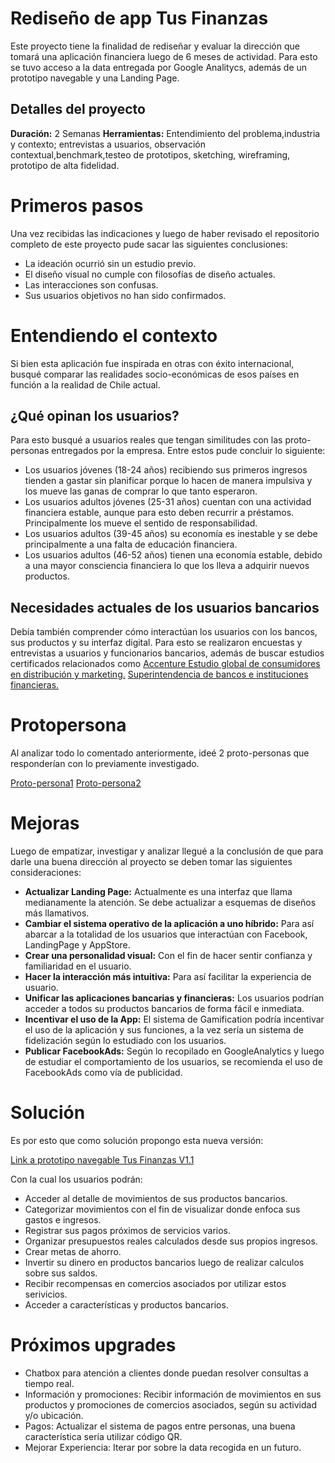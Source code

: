 # Rediseño de app Tus Finanzas

Este proyecto tiene la finalidad de rediseñar y evaluar la dirección  que tomará una  aplicación financiera luego de 6 meses de actividad.
Para esto se tuvo acceso a la data entregada por Google Analitycs, además de un prototipo navegable y una Landing Page.

## Detalles del proyecto

**Duración:** 			2 Semanas
**Herramientas:**	Entendimiento del problema,industria y contexto; entrevistas a usuarios, observación contextual,benchmark,testeo de prototipos, sketching, wireframing, prototipo de alta fidelidad.

	

# Primeros  pasos


Una vez recibidas  las indicaciones y luego de haber revisado el repositorio completo de este proyecto pude sacar las siguientes conclusiones:

 - La ideación ocurrió sin un estudio previo.
 - El diseño  visual no cumple con filosofías de diseño actuales.
 - Las interacciones son confusas.
 - Sus usuarios objetivos no han sido confirmados.
 

# Entendiendo el contexto

Si bien esta aplicación fue inspirada en otras con éxito internacional, busqué comparar las realidades socio-económicas de esos países en función a la realidad de Chile actual.

## ¿Qué opinan los usuarios?

Para esto busqué a usuarios reales que tengan similitudes con las proto-personas entregados por la empresa. Entre estos pude concluir lo siguiente:

 - Los usuarios jóvenes (18-24 años) recibiendo sus primeros ingresos tienden a gastar sin planificar porque lo hacen de manera impulsiva y los mueve las ganas de comprar lo que tanto esperaron.
 - Los usuarios adultos jóvenes (25-31 años) cuentan con una actividad financiera estable, aunque  para esto deben recurrir a préstamos. Principalmente  los mueve el sentido de responsabilidad.
 - Los usuarios adultos (39-45 años) su economía es inestable y se debe principalmente a una falta de educación financiera.
 - Los usuarios adultos (46-52 años) tienen una economía estable, debido  a una mayor consciencia financiera lo que los lleva a adquirir nuevos productos.

## Necesidades actuales de los usuarios bancarios

Debía también comprender cómo interactúan los usuarios con los bancos, sus productos y su interfaz digital. Para esto se realizaron encuestas y entrevistas a usuarios y funcionarios bancarios, además de buscar estudios certificados relacionados como [Accenture	Estudio global de consumidores en distribución y marketing.](https://www.accenture.com/cl-es/insight-banking-distribution-marketing-consumer-study#digital-nomads)
[Superintendencia de bancos e instituciones financieras.](https://www.sbif.cl/sbifweb/servlet/Portada?indice=0.0)


# Protopersona

Al analizar todo lo comentado  anteriormente, ideé 2 proto-personas que responderían con lo previamente investigado.

[Proto-persona1](https://drive.google.com/open?id=1FIb9XEJ4YZHoP5I_h1qCxibJ3yP6ITiM)
[Proto-persona2](https://drive.google.com/open?id=1DEb5QWvet1tw555drk3xD4UNKs6Wd6BY)




# Mejoras


Luego de empatizar, investigar y analizar llegué a la conclusión de que para darle una buena dirección  al proyecto se deben tomar las siguientes consideraciones:

 - **Actualizar Landing Page:** Actualmente es una interfaz que llama medianamente la atención. Se debe actualizar a esquemas de diseños más llamativos.
 - **Cambiar el sistema operativo de la aplicación a uno híbrido:** Para así abarcar a la totalidad de los usuarios que interactúan con Facebook, LandingPage y AppStore.
 - **Crear una personalidad visual:** Con el fin de hacer sentir confianza y familiaridad en el usuario.
 - **Hacer la interacción más intuitiva:** Para así facilitar la experiencia de usuario.
 - **Unificar las aplicaciones bancarias y financieras:** Los usuarios podrían acceder a todos su productos bancarios de forma fácil e inmediata.
 - **Incentivar el uso de la App:** El sistema de Gamification podría incentivar el uso de la aplicación y sus funciones, a la vez sería un sistema de fidelización según lo estudiado con los usuarios.
 - **Publicar FacebookAds:** Según lo recopilado en GoogleAnalytics y luego de estudiar el comportamiento de  los usuarios, se recomienda el uso de FacebookAds como vía de publicidad.
 


  # Solución

Es por esto que como solución propongo  esta nueva versión:

[Link a prototipo navegable Tus Finanzas V1.1](https://www.figma.com/proto/avD8LYMPJZryVikb5ouB7jrx/Untitled?node-id=0:1&scaling=scale-down)



Con la cual los usuarios podrán:

 - Acceder al detalle de movimientos de sus productos bancarios.
 - Categorizar movimientos con el fin de visualizar donde enfoca sus gastos e ingresos.
 - Registrar sus pagos próximos de servicios varios.
 - Organizar presupuestos reales calculados desde sus propios ingresos.
 - Crear metas de ahorro.
 - Invertir su dinero en productos bancarios luego de realizar calculos sobre sus saldos.
 - Recibir recompensas en comercios asociados por utilizar estos serivicios.
 - Acceder a características y productos bancarios.


# Próximos upgrades

 - Chatbox para atención a clientes donde  puedan resolver consultas a tiempo real.
 - Información y promociones: Recibir información de movimientos en sus productos y promociones de comercios asociados, según su actividad y/o ubicación.
 - Pagos: Actualizar el sistema de pagos entre personas, una buena característica sería utilizar código QR.
 - Mejorar Experiencia: Iterar por sobre la data recogida en un futuro.
